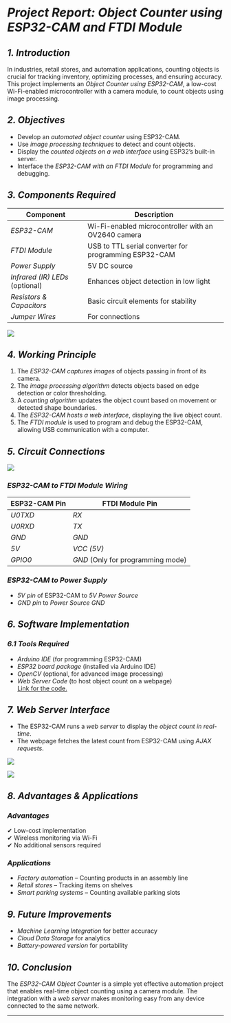 # *Project Report: Object Counter using ESP32-CAM and FTDI Module*  

## *1. Introduction*  
In industries, retail stores, and automation applications, counting objects is crucial for tracking inventory, optimizing processes, and ensuring accuracy. This project implements an *Object Counter using ESP32-CAM*, a low-cost Wi-Fi-enabled microcontroller with a camera module, to count objects using image processing.  

## *2. Objectives*  
- Develop an *automated object counter* using ESP32-CAM.  
- Use *image processing techniques* to detect and count objects.  
- Display the *counted objects on a web interface* using ESP32’s built-in server.  
- Interface the *ESP32-CAM with an FTDI Module* for programming and debugging.  

## *3. Components Required*  

| Component   | Description                                    |
|------------|--------------------------------|
| *ESP32-CAM*  | Wi-Fi-enabled microcontroller with an OV2640 camera |
| *FTDI Module* | USB to TTL serial converter for programming ESP32-CAM |
| *Power Supply* | 5V DC source |
| *Infrared (IR) LEDs* (optional) | Enhances object detection in low light |
| *Resistors & Capacitors* | Basic circuit elements for stability |
| *Jumper Wires* | For connections |

![](https://i.imgur.com/FmRHWe6.jpeg)

## *4. Working Principle*  

1. The *ESP32-CAM captures images* of objects passing in front of its camera.  
2. The *image processing algorithm* detects objects based on edge detection or color thresholding.  
3. A *counting algorithm* updates the object count based on movement or detected shape boundaries.  
4. The *ESP32-CAM hosts a web interface*, displaying the live object count.  
5. The *FTDI module* is used to program and debug the ESP32-CAM, allowing USB communication with a computer.  

## *5. Circuit Connections*  
![](https://i.imgur.com/IcpQEHm.jpeg)

### *ESP32-CAM to FTDI Module Wiring*  
| ESP32-CAM Pin | FTDI Module Pin |
|--------------|----------------|
| *U0TXD* | *RX* |
| *U0RXD* | *TX* |
| *GND* | *GND* |
| *5V* | *VCC (5V)* |
| *GPIO0* | *GND* (Only for programming mode) |

### *ESP32-CAM to Power Supply*  
- *5V pin* of ESP32-CAM to *5V Power Source*  
- *GND pin* to *Power Source GND*  

## *6. Software Implementation*  

### *6.1 Tools Required*
- *Arduino IDE* (for programming ESP32-CAM)  
- *ESP32 board package* (installed via Arduino IDE)  
- *OpenCV* (optional, for advanced image processing)  
- *Web Server Code* (to host object count on a webpage)  
[Link for the code.](https://github.com/Deepthianand29/Project2)
## *7. Web Server Interface*  

- The ESP32-CAM runs a *web server* to display the *object count in real-time*.
- The webpage fetches the latest count from ESP32-CAM using *AJAX requests*.

![](https://i.imgur.com/d7zwtZ8.jpeg)

![](https://i.imgur.com/kKX8X5q.jpeg)
## *8. Advantages & Applications*  

### *Advantages*  
✔ Low-cost implementation  
✔ Wireless monitoring via Wi-Fi  
✔ No additional sensors required  

### *Applications*  
- *Factory automation* – Counting products in an assembly line  
- *Retail stores* – Tracking items on shelves  
- *Smart parking systems* – Counting available parking slots  

## *9. Future Improvements*  
- *Machine Learning Integration* for better accuracy  
- *Cloud Data Storage* for analytics  
- *Battery-powered version* for portability  

## *10. Conclusion*  
The *ESP32-CAM Object Counter* is a simple yet effective automation project that enables real-time object counting using a camera module. The integration with a *web server* makes monitoring easy from any device connected to the same network.

---




